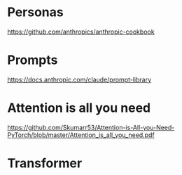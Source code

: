 # Personas
https://github.com/anthropics/anthropic-cookbook
# Prompts
https://docs.anthropic.com/claude/prompt-library
# Attention is all you need
https://github.com/Skumarr53/Attention-is-All-you-Need-PyTorch/blob/master/Attention_is_all_you_need.pdf
# Transformer

